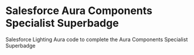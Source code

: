 # Salesforce Aura Components Specialist Superbadge

Salesforce Lighting Aura code to complete the Aura Components Specialist Superbadge